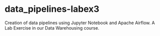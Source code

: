 # data_pipelines-labex3
Creation of data pipelines using Jupyter Notebook and Apache Airflow. A Lab Exercise in our Data Warehousing course.
